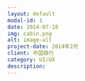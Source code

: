 ```yaml
---
layout: default
modal-id: 1
date: 2014-07-18
img: cabin.png
alt: image-alt
project-date: 2014年2月
client: 中国银行
category: UI/UX
description: 
---
```

